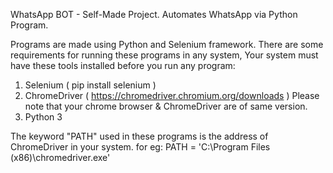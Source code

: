 WhatsApp BOT - Self-Made Project.
Automates WhatsApp via Python Program.

Programs are made using Python and Selenium framework.
There are some requirements for running these programs in any system, Your system must have these tools installed before you run any program:

1. Selenium ( pip install selenium )
2. ChromeDriver ( https://chromedriver.chromium.org/downloads ) Please note that your chrome browser & ChromeDriver are of same version.
3. Python 3

The keyword "PATH" used in these programs is the address of ChromeDriver in your system. for eg: PATH = 'C:\Program Files (x86)\chromedriver.exe'
